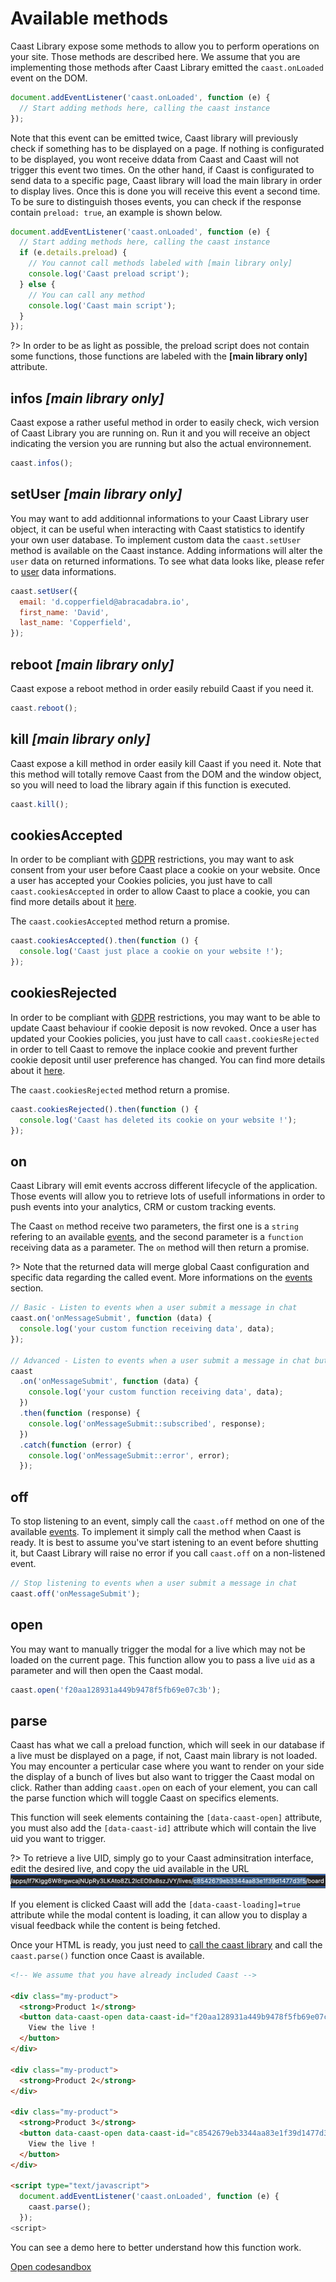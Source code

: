 # Available methods

Caast Library expose some methods to allow you to perform operations on your site. Those methods are described here. We assume that you are implementing those methods after Caast Library emitted the `caast.onLoaded` event on the DOM.

```javascript
document.addEventListener('caast.onLoaded', function (e) {
  // Start adding methods here, calling the caast instance
});
```

Note that this event can be emitted twice, Caast library will previously check if something has to be displayed on a page. If nothing is configurated to be displayed, you wont receive ddata from Caast and Caast will not trigger this event two times. On the other hand, if Caast is configurated to send data to a specific page, Caast library will load the main library in order to display lives. Once this is done you will receive this event a second time. To be sure to distinguish thoses events, you can check if the response contain `preload: true`, an example is shown below.

```javascript
document.addEventListener('caast.onLoaded', function (e) {
  // Start adding methods here, calling the caast instance
  if (e.details.preload) {
    // You cannot call methods labeled with [main library only]
    console.log('Caast preload script');
  } else {
    // You can call any method
    console.log('Caast main script');
  }
});
```

?> In order to be as light as possible, the preload script does not contain some functions, those functions are labeled with the **[main library only]** attribute.

## infos _[main library only]_

Caast expose a rather useful method in order to easily check, wich version of Caast Library you are running on. Run it and you will receive an object indicating the version you are running but also the actual environnement.

```javascript
caast.infos();
```

## setUser _[main library only]_

You may want to add additionnal informations to your Caast Library user object, it can be useful when interacting with Caast statistics to identify your own user database. To implement custom data the `caast.setUser` method is available on the Caast instance. Adding informations will alter the `user` data on returned informations. To see what data looks like, please refer to [user](library/data.md#user) data informations.

```javascript
caast.setUser({
  email: 'd.copperfield@abracadabra.io',
  first_name: 'David',
  last_name: 'Copperfield',
});
```

## reboot _[main library only]_

Caast expose a reboot method in order easily rebuild Caast if you need it.

```javascript
caast.reboot();
```

## kill _[main library only]_

Caast expose a kill method in order easily kill Caast if you need it. Note that this method will totally remove Caast from the DOM and the window object, so you will need to load the library again if this function is executed.

```javascript
caast.kill();
```

## cookiesAccepted

In order to be compliant with [GDPR](advanced/gdpr.md) restrictions, you may want to ask consent from your user before Caast place a cookie on your website. Once a user has accepted your Cookies policies, you just have to call `caast.cookiesAccepted` in order to allow Caast to place a cookie, you can find more details about it [here](advanced/gdpr.md#cookie).

The `caast.cookiesAccepted` method return a promise.

```javascript
caast.cookiesAccepted().then(function () {
  console.log('Caast just place a cookie on your website !');
});
```

## cookiesRejected

In order to be compliant with [GDPR](advanced/gdpr.md) restrictions, you may want to be able to update Caast behaviour if cookie deposit is now revoked. Once a user has updated your Cookies policies, you just have to call `caast.cookiesRejected` in order to tell Caast to remove the inplace cookie and prevent further cookie deposit until user preference has changed. You can find more details about it [here](advanced/gdpr.md#cookie).

The `caast.cookiesRejected` method return a promise.

```javascript
caast.cookiesRejected().then(function () {
  console.log('Caast has deleted its cookie on your website !');
});
```

## on

Caast Library will emit events accross different lifecycle of the application. Those events will allow you to retrieve lots of usefull informations in order to push events into your analytics, CRM or custom tracking events.

The Caast `on` method receive two parameters, the first one is a `string` refering to an available [events](library/events.md), and the second parameter is a `function` receiving data as a parameter. The `on` method will then return a promise.

?> Note that the returned data will merge global Caast configuration and specific data regarding the called event. More informations on the [events](library/events.md) section.

```javascript
// Basic - Listen to events when a user submit a message in chat
caast.on('onMessageSubmit', function (data) {
  console.log('your custom function receiving data', data);
});

// Advanced - Listen to events when a user submit a message in chat but check if promise is resolved or rejected.
caast
  .on('onMessageSubmit', function (data) {
    console.log('your custom function receiving data', data);
  })
  .then(function (response) {
    console.log('onMessageSubmit::subscribed', response);
  })
  .catch(function (error) {
    console.log('onMessageSubmit::error', error);
  });
```

## off

To stop listening to an event, simply call the `caast.off` method on one of the available [events](library/events.md). To implement it simply call the method when Caast is ready. It is best to assume you've start istening to an event before shutting it, but Caast Library will raise no error if you call `caast.off` on a non-listened event.

```javascript
// Stop listening to events when a user submit a message in chat
caast.off('onMessageSubmit');
```

## open

You may want to manually trigger the modal for a live which may not be loaded on the current page. This function allow you to pass a live `uid` as a parameter and will then open the Caast modal.

```javascript
caast.open('f20aa128931a449b9478f5fb69e07c3b');
```

## parse

Caast has what we call a preload function, which will seek in our database if a live must be displayed on a page, if not, Caast main library is not loaded. You may encounter a perticular case where you want to render on your side the display of a bunch of lives but also want to trigger the Caast modal on click. Rather than adding `caast.open` on each of your element, you can call the parse function which will toggle Caast on specifics elements.

This function will seek elements containing the `[data-caast-open]` attribute, you must also add the `[data-caast-id]` attribute which will contain the live uid you want to trigger.

?> To retrieve a live UID, simply go to your Caast adminsitration interface, edit the desired live, and copy the uid available in the URL ![Caast live UID](/_media/url-live-uid.png)

If you element is clicked Caast will add the `[data-caast-loading]=true` attribute while the modal content is loading, it can allow you to display a visual feedback while the content is being fetched.

Once your HTML is ready, you just need to [call the caast library](/library/README.md) and call the `caast.parse()` function once Caast is available.

```html
<!-- We assume that you have already included Caast -->

<div class="my-product">
  <strong>Product 1</strong>
  <button data-caast-open data-caast-id="f20aa128931a449b9478f5fb69e07c3b">
    View the live !
  </button>
</div>

<div class="my-product">
  <strong>Product 2</strong>
</div>

<div class="my-product">
  <strong>Product 3</strong>
  <button data-caast-open data-caast-id="c8542679eb3344aa83e1f39d1477d3f5">
    View the live !
  </button>
</div>

<script type="text/javascript">
  document.addEventListener('caast.onLoaded', function (e) {
    caast.parse();
  });
<script>
```

You can see a demo here to better understand how this function work.

[Open codesandbox](https://codesandbox.io/s/caast-parse-example-9dp9b?file=/public/index.html)
